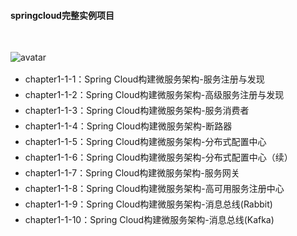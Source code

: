<h4 style="font-family:"微软雅黑";>springcloud完整实例项目</h4><br/>
                           
![avatar](https://www.2cto.com/uploadfile/Collfiles/20180423/201804230933451.jpg)

<div style="line-height:25px;font-size:14px;:select">
  <ul style="::selection { background:#ff9632; color: #000;color:#fff;">
    <li>chapter1-1-1：Spring Cloud构建微服务架构-服务注册与发现</li>
    <li>chapter1-1-2：Spring Cloud构建微服务架构-高级服务注册与发现</li>
    <li>chapter1-1-3：Spring Cloud构建微服务架构-服务消费者</li>
    <li>chapter1-1-4：Spring Cloud构建微服务架构-断路器</li>
    <li>chapter1-1-5：Spring Cloud构建微服务架构-分布式配置中心</li>
    <li>chapter1-1-6：Spring Cloud构建微服务架构-分布式配置中心（续）</li>
    <li>chapter1-1-7：Spring Cloud构建微服务架构-服务网关</li>
    <li>chapter1-1-8：Spring Cloud构建微服务架构-高可用服务注册中心</li>
    <li>chapter1-1-9：Spring Cloud构建微服务架构-消息总线(Rabbit)</li>
    <li>chapter1-1-10：Spring Cloud构建微服务架构-消息总线(Kafka)</li>
   </ul>
</div>
